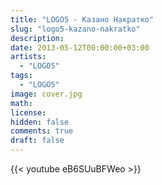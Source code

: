 ```yaml
---
title: "LOGO5 - Казано Накратко" 
slug: "logo5-kazano-nakratko"
description: 
date: 2013-05-12T00:00:00+03:00
artists:
  - "LOGO5"
tags:
  - "LOGO5"
image: cover.jpg
math: 
license: 
hidden: false
comments: true
draft: false
---
```


{{< youtube eB6SUuBFWeo >}}
